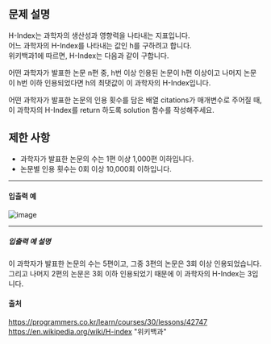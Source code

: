 
## 문제 설명
   H-Index는 과학자의 생산성과 영향력을 나타내는 지표입니다.   
   어느 과학자의 H-Index를 나타내는 값인 h를 구하려고 합니다.    
   위키백과1에 따르면, H-Index는 다음과 같이 구합니다.    

어떤 과학자가 발표한 논문 n편 중, h번 이상 인용된 논문이 h편 이상이고 나머지 논문이 h번 이하 인용되었다면 h의 최댓값이 이 과학자의 H-Index입니다.

어떤 과학자가 발표한 논문의 인용 횟수를 담은 배열 citations가 매개변수로 주어질 때, 이 과학자의 H-Index를 return 하도록 solution 함수를 작성해주세요.

## 제한 사항

* 과학자가 발표한 논문의 수는 1편 이상 1,000편 이하입니다.
* 논문별 인용 횟수는 0회 이상 10,000회 이하입니다.  

***
#### 입출력 예
![image](https://user-images.githubusercontent.com/76280200/153749818-f412ce02-5f1f-411c-adf3-ebc7f4b37e73.png)
***

##### 입출력 예 설명     
이 과학자가 발표한 논문의 수는 5편이고, 그중 3편의 논문은 3회 이상 인용되었습니다.       
그리고 나머지 2편의 논문은 3회 이하 인용되었기 때문에 이 과학자의 H-Index는 3입니다.

#### 출처
<https://programmers.co.kr/learn/courses/30/lessons/42747>
https://en.wikipedia.org/wiki/H-index "위키백과"
